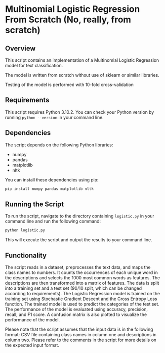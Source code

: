# Multinomial Logistic Regression From Scratch (No, really, from scratch)

## Overview

This script contains an implementation of a Multinomial Logistic Regression model for text classification.


The model is written from scratch without use of sklearn or similar libraries.


Testing of the model is performed with 10-fold cross-validation


## Requirements

This script requires Python 3.10.2. You can check your Python version by running `python --version` in your command line.

## Dependencies

The script depends on the following Python libraries:

- numpy
- pandas
- matplotlib
- nltk

You can install these dependencies using pip:

```bash
pip install numpy pandas matplotlib nltk
```

## Running the Script

To run the script, navigate to the directory containing `logistic.py` in your command line and run the following command:

```bash
python logistic.py
```

This will execute the script and output the results to your command line.

## Functionality

The script reads in a dataset, preprocesses the text data, and maps the class names to numbers. It counts the occurrences of each unique word in the descriptions and selects the 1000 most common words as features. The descriptions are then transformed into a matrix of features. The data is split into a training set and a test set (90/10 split, which can be changed according to requirements). The Logistic Regression model is trained on the training set using Stochastic Gradient Descent and the Cross Entropy Loss function. The trained model is used to predict the categories of the test set. The performance of the model is evaluated using accuracy, precision, recall, and F1 score. A confusion matrix is also plotted to visualize the performance of the model.

Please note that the script assumes that the input data is in the following format: CSV file containing class names in column one and descriptions in column two. Please refer to the comments in the script for more details on the expected input format.